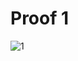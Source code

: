 # Proof 1

![1](../../../.media/ed6ec67cc7fa8188c34bec7b3c58ee85c475257906ffc87bd5f5599ed43d889d.png)  
